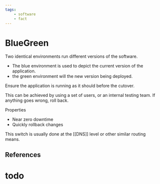```yaml
---
tags:
    - software
    - fact
---
```


# BlueGreen

Two identical environments run different versions of the software.

- The blue environment is used to depict the current version of the application.
- the green environment will the new version being deployed.

Ensure the application is running as it should before the cutover.

This can be achieved by using a set of users, or an internal testing team. If anything goes wrong, roll back.

Properties

- Near zero downtime
- Quickly rollback changes

This switch is usually done at the [[DNS]] level or other similar routing means.

## References

# todo
